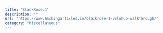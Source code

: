 ```yaml
---
title: "BlackRose:1"
description: ""
url: "https://www.hackingarticles.in/blackrose-1-vulnhub-walkthrough/"
category: "Miscellaneous"
---
```

